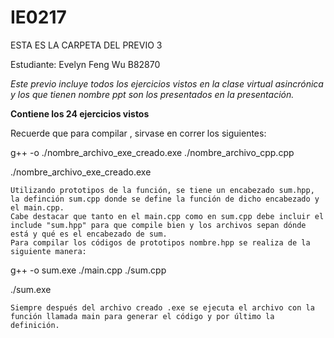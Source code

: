# IE0217
ESTA ES LA CARPETA DEL PREVIO 3

Estudiante: Evelyn Feng Wu B82870

_Este previo incluye todos los ejercicios vistos en la clase virtual asincrónica y los que tienen nombre ppt son los presentados en la presentación._

**Contiene los 24 ejercicios vistos**


Recuerde que para compilar , sirvase en correr los siguientes:

g++ -o ./nombre_archivo_exe_creado.exe ./nombre_archivo_cpp.cpp

./nombre_archivo_exe_creado.exe
```
Utilizando prototipos de la función, se tiene un encabezado sum.hpp, la definción sum.cpp donde se define la función de dicho encabezado y el main.cpp.
Cabe destacar que tanto en el main.cpp como en sum.cpp debe incluir el include "sum.hpp" para que compile bien y los archivos sepan dónde está y qué es el encabezado de sum.
Para compilar los códigos de prototipos nombre.hpp se realiza de la siguiente manera:
```
g++ -o sum.exe ./main.cpp ./sum.cpp

./sum.exe
```
Siempre después del archivo creado .exe se ejecuta el archivo con la función llamada main para generar el código y por último la definición.
